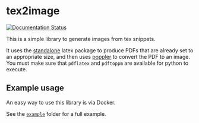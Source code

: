 # tex2image

[![Documentation Status](https://readthedocs.org/projects/tex2image/badge/?version=latest)](https://tex2image.readthedocs.io/en/latest/?badge=latest)

This is a simple library to generate images from tex snippets.

It uses the [standalone](https://ctan.org/pkg/standalone) latex package to
produce PDFs that are already set to an appropriate size, and then uses
[poppler](https://poppler.freedesktop.org/) to convert the PDF to an image.
You must make sure that `pdflatex` and `pdftoppm` are available for python to
execute.

## Example usage

An easy way to use this library is via Docker.

See the [`example`](./example) folder for a full example.
